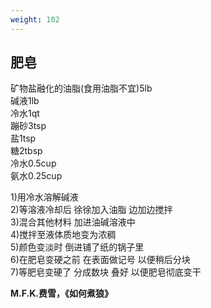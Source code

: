 ```yaml
---
weight: 102
---
```


## 肥皂

矿物盐融化的油脂(食用油脂不宜)5lb  
碱液1lb  
冷水1qt  
蹦砂3tsp  
盐1tsp  
糖2tbsp  
冷水0.5cup  
氨水0.25cup

1)用冷水溶解碱液  
2)等溶液冷却后 徐徐加入油脂 边加边搅拌  
3)混合其他材料 加进油碱溶液中  
4)搅拌至液体质地变为浓稠  
5)颜色变淡时 倒进铺了纸的锅子里  
6)在肥皂变硬之前 在表面做记号 以便稍后分块  
7)等肥皂变硬了 分成数块 叠好 以便肥皂彻底变干

**M.F.K.费雪，《如何煮狼》**
